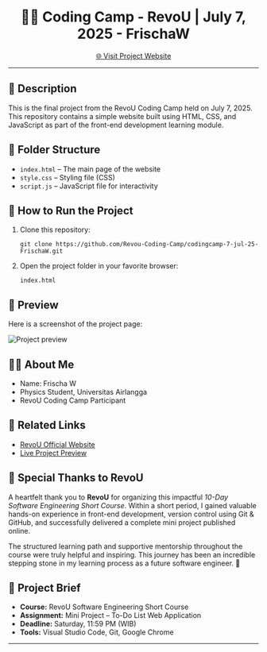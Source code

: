 <h1 align="center">👩‍💻 Coding Camp - RevoU | July 7, 2025 - FrischaW</h1>

<p align="center">
  <a href="https://revou-coding-camp.github.io/codingcamp-7-jul-25-FrischaW/" target="_blank">
    🌐 Visit Project Website
  </a>
</p>

<hr />

<h2>📌 Description</h2>
<p>
  This is the final project from the RevoU Coding Camp held on July 7, 2025.
  This repository contains a simple website built using HTML, CSS, and JavaScript as part of the front-end development learning module.
</p>

<h2>📁 Folder Structure</h2>
<ul>
  <li><code>index.html</code> – The main page of the website</li>
  <li><code>style.css</code> – Styling file (CSS)</li>
  <li><code>script.js</code> – JavaScript file for interactivity</li>
</ul>

<h2>🚀 How to Run the Project</h2>
<ol>
  <li>Clone this repository:
    <pre><code>git clone https://github.com/Revou-Coding-Camp/codingcamp-7-jul-25-FrischaW.git</code></pre>
  </li>
  <li>Open the project folder in your favorite browser:
    <pre><code>index.html</code></pre>
  </li>
</ol>

<h2>📸 Preview</h2>
<p>Here is a screenshot of the project page:</p>
<p>
  <img src="https://via.placeholder.com/800x400?text=Project+Screenshot" alt="Project preview">
</p>

<h2>👩‍🎓 About Me</h2>
<ul>
  <li>Name: Frischa W</li>
  <li>Physics Student, Universitas Airlangga</li>
  <li>RevoU Coding Camp Participant</li>
</ul>

<h2>🔗 Related Links</h2>
<ul>
  <li><a href="https://revou.co">RevoU Official Website</a></li>
  <li><a href="https://revou-coding-camp.github.io/codingcamp-7-jul-25-FrischaW/">Live Project Preview</a></li>
</ul>

<h2>🎉 Special Thanks to RevoU</h2>
<p>
  A heartfelt thank you to <strong>RevoU</strong> for organizing this impactful <em>10-Day Software Engineering Short Course</em>.  
  Within a short period, I gained valuable hands-on experience in front-end development, version control using Git & GitHub, and successfully delivered a complete mini project published online.
</p>
<p>
  The structured learning path and supportive mentorship throughout the course were truly helpful and inspiring.  
  This journey has been an incredible stepping stone in my learning process as a future software engineer. 🙏
</p>

<h2>📄 Project Brief</h2>
<ul>
  <li><strong>Course:</strong> RevoU Software Engineering Short Course</li>
  <li><strong>Assignment:</strong> Mini Project – To-Do List Web Application</li>
  <li><strong>Deadline:</strong> Saturday, 11:59 PM (WIB)</li>
  <li><strong>Tools:</strong> Visual Studio Code, Git, Google Chrome</li>
</ul>

<hr />
